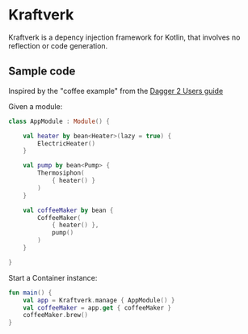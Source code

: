 Kraftverk
===========================

Kraftverk is a depency injection framework for Kotlin, that involves no reflection or code generation.

Sample code
---------
Inspired by the "coffee example" from the [Dagger 2 Users guide](https://dagger.dev/users-guide.html)

Given a module:
```kotlin
class AppModule : Module() {

    val heater by bean<Heater>(lazy = true) {
        ElectricHeater()
    }

    val pump by bean<Pump> {
        Thermosiphon(
            { heater() }
        )
    }

    val coffeeMaker by bean {
        CoffeeMaker(
            { heater() },
            pump()
        )
    }

}
```
Start a Container instance:
```kotlin
fun main() {
    val app = Kraftverk.manage { AppModule() }
    val coffeeMaker = app.get { coffeeMaker }
    coffeeMaker.brew()
}
```



